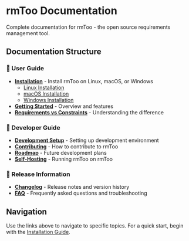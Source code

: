 # rmToo Documentation

Complete documentation for rmToo - the open source requirements management tool.

## Documentation Structure

### 📖 User Guide
- **[Installation](user-guide/installation/)** - Install rmToo on Linux, macOS, or Windows
  - [Linux Installation](user-guide/installation/linux.md)
  - [macOS Installation](user-guide/installation/macos.md)
  - [Windows Installation](user-guide/installation/windows.md)
- **[Getting Started](user-guide/getting-started/overview.md)** - Overview and features
- **[Requirements vs Constraints](user-guide/requirements/constraints.md)** - Understanding the difference

### 🔧 Developer Guide
- **[Development Setup](developer-guide/hacking.md)** - Setting up development environment
- **[Contributing](developer-guide/contributing.md)** - How to contribute to rmToo
- **[Roadmap](developer-guide/roadmap.md)** - Future development plans
- **[Self-Hosting](developer-guide/self-hosting.md)** - Running rmToo on rmToo

### 📝 Release Information
- **[Changelog](changelog/releases.md)** - Release notes and version history
- **[FAQ](faq.md)** - Frequently asked questions and troubleshooting

## Navigation

Use the links above to navigate to specific topics. For a quick start, begin with the [Installation Guide](user-guide/installation/).